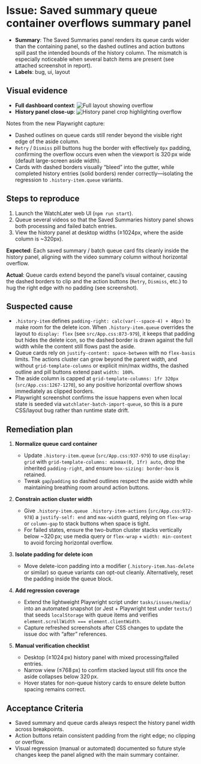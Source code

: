 # Issue: Saved summary queue container overflows summary panel

- **Summary**: The Saved Summaries panel renders its queue cards wider than the containing panel, so the dashed outlines and action buttons spill past the intended bounds of the history column. The mismatch is especially noticeable when several batch items are present (see attached screenshot in report).
- **Labels**: bug, ui, layout

## Visual evidence

- **Full dashboard context**: ![Full layout showing overflow](../media/saved-summary-overflow-full.png)
- **History panel close-up**: ![History panel crop highlighting overflow](../media/saved-summary-overflow-panel.png)

Notes from the new Playwright capture:
- Dashed outlines on queue cards still render beyond the visible right edge of the aside column.
- `Retry` / `Dismiss` pill buttons hug the border with effectively `0px` padding, confirming the overflow occurs even when the viewport is 320 px wide (default large-screen aside width).
- Cards with dashed borders visually “bleed” into the gutter, while completed history entries (solid borders) render correctly—isolating the regression to `.history-item.queue` variants.

## Steps to reproduce
1. Launch the WatchLater web UI (`npm run start`).
2. Queue several videos so that the Saved Summaries history panel shows both processing and failed batch entries.
3. View the history panel at desktop widths (≥1024px, where the aside column is ~320px).

**Expected**: Each saved summary / batch queue card fits cleanly inside the history panel, aligning with the video summary column without horizontal overflow.

**Actual**: Queue cards extend beyond the panel’s visual container, causing the dashed borders to clip and the action buttons (`Retry`, `Dismiss`, etc.) to hug the right edge with no padding (see screenshot).

## Suspected cause
- `.history-item` defines `padding-right: calc(var(--space-4) + 40px)` to make room for the delete icon. When `.history-item.queue` overrides the layout to `display: flex` (see `src/App.css:873-979`), it keeps that padding but hides the delete icon, so the dashed border is drawn against the full width while the content still flows past the aside.
- Queue cards rely on `justify-content: space-between` with no `flex-basis` limits. The actions cluster can grow beyond the parent width, and without `grid-template-columns` or explicit min/max widths, the dashed outline and pill buttons extend past `width: 100%`.
- The aside column is capped at `grid-template-columns: 1fr 320px` (`src/App.css:1267-1270`), so any positive horizontal overflow shows immediately as clipped borders.
- Playwright screenshot confirms the issue happens even when local state is seeded via `watchlater-batch-import-queue`, so this is a pure CSS/layout bug rather than runtime state drift.

## Remediation plan

1. **Normalize queue card container**
   - Update `.history-item.queue` (`src/App.css:937-979`) to use `display: grid` with `grid-template-columns: minmax(0, 1fr) auto`, drop the inherited `padding-right`, and ensure `box-sizing: border-box` is retained.
   - Tweak `gap`/`padding` so dashed outlines respect the aside width while maintaining breathing room around action buttons.

2. **Constrain action cluster width**
   - Give `.history-item.queue .history-item-actions` (`src/App.css:972-978`) a `justify-self: end` and `max-width` guard, relying on `flex-wrap` or `column-gap` to stack buttons when space is tight.
   - For failed states, ensure the two-button cluster stacks vertically below ~320 px; use media query or `flex-wrap` + `width: min-content` to avoid forcing horizontal overflow.

3. **Isolate padding for delete icon**
   - Move delete-icon padding into a modifier (`.history-item.has-delete` or similar) so queue variants can opt-out cleanly. Alternatively, reset the padding inside the queue block.

4. **Add regression coverage**
   - Extend the lightweight Playwright script under `tasks/issues/media/` into an automated snapshot (or Jest + Playwright test under `tests/`) that seeds `localStorage` with queue items and verifies `element.scrollWidth === element.clientWidth`.
   - Capture refreshed screenshots after CSS changes to update the issue doc with “after” references.

5. **Manual verification checklist**
   - Desktop (≥1024 px) history panel with mixed processing/failed entries.
   - Narrow view (≤768 px) to confirm stacked layout still fits once the aside collapses below 320 px.
   - Hover states for non-queue history cards to ensure delete button spacing remains correct.

## Acceptance Criteria
- Saved summary and queue cards always respect the history panel width across breakpoints.
- Action buttons retain consistent padding from the right edge; no clipping or overflow.
- Visual regression (manual or automated) documented so future style changes keep the panel aligned with the main summary container.
